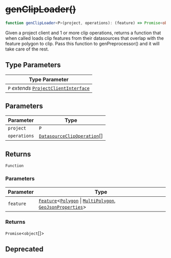 # ~~genClipLoader()~~

```ts
function genClipLoader<P>(project, operations): (feature) => Promise<object[]>
```

Given a project client and 1 or more clip operations, returns a function that when called
loads clip features from their datasources that overlap with the feature polygon to clip.
Pass this function to genPreprocessor() and it will take care of the rest.

## Type Parameters

| Type Parameter |
| ------ |
| `P` *extends* [`ProjectClientInterface`](../interfaces/ProjectClientInterface.md) |

## Parameters

| Parameter | Type |
| ------ | ------ |
| `project` | `P` |
| `operations` | [`DatasourceClipOperation`](../interfaces/DatasourceClipOperation.md)[] |

## Returns

`Function`

### Parameters

| Parameter | Type |
| ------ | ------ |
| `feature` | [`Feature`](../interfaces/Feature.md)\<[`Polygon`](../interfaces/Polygon.md) \| [`MultiPolygon`](../interfaces/MultiPolygon.md), [`GeoJsonProperties`](../type-aliases/GeoJsonProperties.md)\> |

### Returns

`Promise`\<`object`[]\>

## Deprecated
